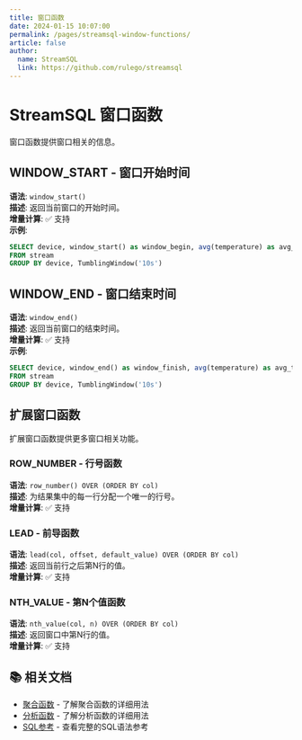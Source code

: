 ```yaml
---
title: 窗口函数
date: 2024-01-15 10:07:00
permalink: /pages/streamsql-window-functions/
article: false
author: 
  name: StreamSQL
  link: https://github.com/rulego/streamsql
---
```


# StreamSQL 窗口函数

窗口函数提供窗口相关的信息。

## WINDOW_START - 窗口开始时间
**语法**: `window_start()`  
**描述**: 返回当前窗口的开始时间。  
**增量计算**: ✅ 支持  
**示例**:
```sql
SELECT device, window_start() as window_begin, avg(temperature) as avg_temp 
FROM stream 
GROUP BY device, TumblingWindow('10s')
```

## WINDOW_END - 窗口结束时间
**语法**: `window_end()`  
**描述**: 返回当前窗口的结束时间。  
**增量计算**: ✅ 支持  
**示例**:
```sql
SELECT device, window_end() as window_finish, avg(temperature) as avg_temp 
FROM stream 
GROUP BY device, TumblingWindow('10s')
```

## 扩展窗口函数

扩展窗口函数提供更多窗口相关功能。

### ROW_NUMBER - 行号函数
**语法**: `row_number() OVER (ORDER BY col)`  
**描述**: 为结果集中的每一行分配一个唯一的行号。  
**增量计算**: ✅ 支持  

### LEAD - 前导函数
**语法**: `lead(col, offset, default_value) OVER (ORDER BY col)`  
**描述**: 返回当前行之后第N行的值。  
**增量计算**: ✅ 支持  

### NTH_VALUE - 第N个值函数
**语法**: `nth_value(col, n) OVER (ORDER BY col)`  
**描述**: 返回窗口中第N行的值。  
**增量计算**: ✅ 支持  

## 📚 相关文档

- [聚合函数](/pages/streamsql-aggregate-functions/) - 了解聚合函数的详细用法
- [分析函数](/pages/streamsql-analytical-functions/) - 了解分析函数的详细用法
- [SQL参考](/pages/streamsql-sql/) - 查看完整的SQL语法参考